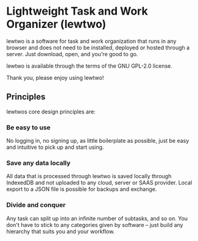 # Lightweight Task and Work Organizer (lewtwo)

lewtwo is a software for task and work organization that runs in any browser and does not need to be installed, deployed or hosted through a server. Just download, open, and you're good to go.

lewtwo is available through the terms of the GNU GPL-2.0 license.

Thank you, please enjoy using lewtwo!

## Principles
lewtwos core design principles are:

### Be easy to use
No logging in, no signing up, as little boilerplate as possible, just be easy and intuitive to pick up and start using.

### Save any data locally
All data that is processed through lewtwo is saved locally through IndexedDB and not uploaded to any cloud, server or SAAS provider. Local export to a JSON file is possible for backups and exchange.

### Divide and conquer
Any task can split up into an infinite number of subtasks, and so on. You don't have to stick to any categories given by software &ndash; just build any hierarchy that suits you and your workflow.
